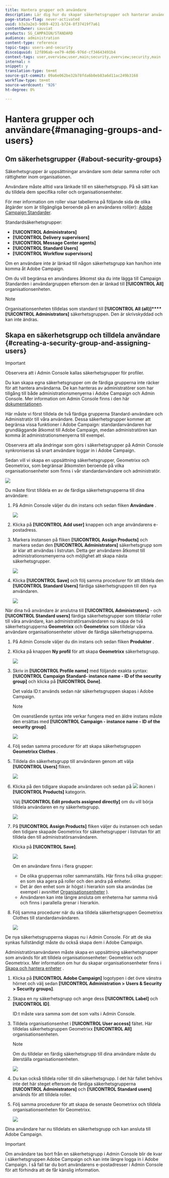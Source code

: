```yaml
---
title: Hantera grupper och användare
description: Lär dig hur du skapar säkerhetsgrupper och hanterar användare.
page-status-flag: never-activated
uuid: b3a3a2e3-9d69-4231-b724-8f37419f7a61
contentOwner: sauviat
products: SG_CAMPAIGN/STANDARD
audience: administration
content-type: reference
topic-tags: users-and-security
discoiquuid: 12f896ab-ee79-4d96-976d-cf34643491b4
context-tags: user,overview;user,main;security,overview;security,main
internal: n
snippet: y
translation-type: tm+mt
source-git-commit: 09a6e062be32b78fda6b0eb83a6d11ac249b3168
workflow-type: tm+mt
source-wordcount: '926'
ht-degree: 0%

---
```



# Hantera grupper och användare{#managing-groups-and-users}

## Om säkerhetsgrupper {#about-security-groups}

Säkerhetsgrupper är uppsättningar användare som delar samma roller och rättigheter inom organisationen.

Användare måste alltid vara länkade till en säkerhetsgrupp. På så sätt kan du tilldela dem specifika roller och organisationsenheter.

För mer information om roller visar tabellerna på följande sida de olika åtgärder som är tillgängliga beroende på en användares roll(er): [Adobe Campaign Standarder](https://docs.campaign.adobe.com/doc/standard/en/Technotes/AdobeCampaign-ACSRights.pdf).

Standardsäkerhetsgrupper:

* **[!UICONTROL Administrators]**
* **[!UICONTROL Delivery supervisors]**
* **[!UICONTROL Message Center agents]**
* **[!UICONTROL Standard Users]**
* **[!UICONTROL Workflow supervisors]**

Om en användare inte är länkad till någon säkerhetsgrupp kan han/hon inte komma åt Adobe Campaign.

Om du vill begränsa en användares åtkomst ska du inte lägga till Campaign Standarden i användargruppen eftersom den är länkad till **[!UICONTROL All]** organisationsenheten.

>[!NOTE]
>
>Organisationsenheten tilldelas som standard till **[!UICONTROL All (all)]****[!UICONTROL Administrators]** säkerhetsgruppen. Den är skrivskyddad och kan inte ändras.

## Skapa en säkerhetsgrupp och tilldela användare {#creating-a-security-group-and-assigning-users}

>[!IMPORTANT]
>
>Observera att i Admin Console kallas säkerhetsgrupper för profiler.

Du kan skapa egna säkerhetsgrupper om de färdiga grupperna inte räcker för att hantera användarna. De kan hanteras av administratörer som har tillgång till både administrationsmenyerna i Adobe Campaign och Admin Console. Mer information om Admin Console finns i den här [dokumentationen](https://helpx.adobe.com/enterprise/managing/user-guide.html).

Här måste vi först tilldela de två färdiga grupperna Standard-användare och Administratör till våra användare. Dessa säkerhetsgrupper kommer att begränsa vissa funktioner i Adobe Campaign: standardanvändaren har grundläggande åtkomst till Adobe Campaign, medan administratören kan komma åt administrationsmenyerna till exempel.

Observera att alla ändringar som görs i säkerhetsgrupper på Admin Console synkroniseras så snart användare loggar in i Adobe Campaign.

Sedan vill vi skapa en uppsättning säkerhetsgrupper, Geometrixx och Geometrixx, som begränsar åtkomsten beroende på vilka organisationsenheter som finns i vår standardanvändare och administratör.

![](assets/ootb_security_group_1.png)

Du måste först tilldela en av de färdiga säkerhetsgrupperna till dina användare:

1. På Admin Console väljer du din instans och sedan fliken **Användare** .

   ![](assets/manage_security_group_2.png)

1. Klicka på **[!UICONTROL Add user]** knappen och ange användarens e-postadress.
1. Markera instansen på fliken **[!UICONTROL Assign Products]** och markera sedan den **[!UICONTROL Administrators]** säkerhetsgrupp som är klar att användas i listrutan. Detta ger användaren åtkomst till administrationsmenyerna och möjlighet att skapa nästa säkerhetsgrupper.

   ![](assets/ootb_security_group_2.png)

1. Klicka **[!UICONTROL Save]** och följ samma procedurer för att tilldela den **[!UICONTROL Standard Users]** färdiga säkerhetsgruppen till den nya användaren.

   ![](assets/ootb_security_group_3.png)

När dina två användare är anslutna till **[!UICONTROL Administrators]** - och **[!UICONTROL Standard users]** färdiga säkerhetsgrupper som tilldelar roller till våra användare, kan administratörsanvändaren nu skapa de två säkerhetsgrupperna **Geometrixx** och **Geometrixx** som tilldelar våra användare organisationsenheter utöver de färdiga säkerhetsgrupperna.

1. På Admin Console väljer du din instans och sedan fliken **Produkter** .
1. Klicka på knappen **Ny profil** för att skapa **Geometrixx** säkerhetsgrupp.

   ![](assets/create_security_1.png)

1. Skriv in **[!UICONTROL Profile name]** med följande exakta syntax: **[!UICONTROL Campaign Standard- instance name - ID of the security group]** och klicka på **[!UICONTROL Done]**.

   Det valda ID:t används sedan när säkerhetsgruppen skapas i Adobe Campaign.

   >[!NOTE]
   >
   >Om ovanstående syntax inte verkar fungera med en äldre instans måste den ersättas med **[!UICONTROL Campaign - instance name - ID of the security group]**.

   ![](assets/manage_security_group_1.png)

1. Följ sedan samma procedurer för att skapa säkerhetsgruppen **Geometrixx Clothes** .
1. Tilldela din säkerhetsgrupp till användaren genom att välja **[!UICONTROL Users]** fliken.

   ![](assets/manage_security_group_2.png)

1. Klicka på den tidigare skapade användaren och sedan på ![](assets/managing_security_group_10.png) ikonen i **[!UICONTROL Products]** kategorin.

   Välj **[!UICONTROL Edit products assigned directly]** om du vill börja tilldela användaren en ny säkerhetsgrupp.

   ![](assets/manage_security_group_8.png)

1. På **[!UICONTROL Assign Products]** fliken väljer du instansen och sedan den tidigare skapade Geometrixx för säkerhetsgrupper i listrutan för att tilldela den till administratörsanvändaren.

   Klicka på **[!UICONTROL Save]**.

   ![](assets/manage_security_group_3.png)

   Om en användare finns i flera grupper:

   * De olika gruppernas roller sammanställs. Här finns två olika grupper: en som ska agera på roller och den andra på enheter.
   * Det är den enhet som är högst i hierarkin som ska användas (se exempel i avsnittet [Organisationsenheter](../../administration/using/organizational-units.md) ).
   * Användaren kan inte längre ansluta om enheterna har samma nivå och finns i parallella grenar i hierarkin.

1. Följ samma procedurer när du ska tilldela säkerhetsgruppen Geometrixx Clothes till standardanvändaren.

   ![](assets/manage_security_group_9.png)

De nya säkerhetsgrupperna skapas nu i Admin Console. För att de ska synkas fullständigt måste du också skapa dem i Adobe Campaign.

Administratörsanvändaren måste skapa en uppsättning säkerhetsgrupper som används för att tilldela organisationsenheter: Geometrixx och Geometrixx. Mer information om hur du skapar organisationsenheter finns i [Skapa och hantera enheter](../../administration/using/organizational-units.md#creating-and-managing-units) .

1. Klicka på **[!UICONTROL Adobe Campaign]** logotypen i det övre vänstra hörnet och välj sedan **[!UICONTROL Administration > Users & Security > Security groups]**.
1. Skapa en ny säkerhetsgrupp och ange dess **[!UICONTROL Label]** och **[!UICONTROL ID]**.

   ID:t måste vara samma som det som valts i Admin Console.

1. Tilldela organisationsenhet i **[!UICONTROL User access]** fältet. Här tilldelas säkerhetsgruppen Geometrixx **[!UICONTROL All]** organisationsenheten.

   >[!NOTE]
   >
   >Om du tilldelar en färdig säkerhetsgrupp till dina användare måste du återställa organisationsenheten.

   ![](assets/manage_security_group_6.png)

1. Du kan också tilldela roller till din säkerhetsgrupp. I det här fallet behövs inte det här steget eftersom de färdiga säkerhetsgrupperna **[!UICONTROL Administrators]** och **[!UICONTROL Standard users]** används för att tilldela roller.
1. Följ samma procedurer för att skapa de senaste Geometrixx och tilldela organisationsenheten för Geometrixx.

   ![](assets/manage_security_group_7.png)

Dina användare har nu tilldelats en säkerhetsgrupp och kan ansluta till Adobe Campaign.

>[!IMPORTANT]
>
>Om användare tas bort från en säkerhetsgrupp i Admin Console blir de kvar i säkerhetsgruppen Adobe Campaign och kan inte längre logga in i Adobe Campaign. I så fall tar du bort användarens e-postadresser i Admin Console för att förhindra att de får känslig information.

